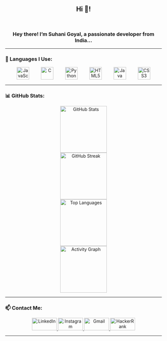 <h2 align="center">Hi 👋!</h2>

<br clear="both">

<h3 align="center">Hey there! I’m Suhani Goyal, a passionate developer from India...</h3>

---

### 🧠 Languages I Use:

<div align="center">
  <img src="https://cdn.jsdelivr.net/gh/devicons/devicon/icons/javascript/javascript-original.svg" height="40" alt="JavaScript" />
  <img width="30" />
  <img src="https://cdn.jsdelivr.net/gh/devicons/devicon/icons/c/c-original.svg" height="40" alt="C" />
  <img width="30" />
  <img src="https://cdn.jsdelivr.net/gh/devicons/devicon/icons/python/python-original.svg" height="40" alt="Python" />
  <img width="30" />
  <img src="https://cdn.jsdelivr.net/gh/devicons/devicon/icons/html5/html5-original.svg" height="40" alt="HTML5" />
  <img width="30" />
  <img src="https://cdn.jsdelivr.net/gh/devicons/devicon/icons/java/java-original.svg" height="40" alt="Java" />
  <img width="30" />
  <img src="https://cdn.jsdelivr.net/gh/devicons/devicon/icons/css3/css3-original.svg" height="40" alt="CSS3" />
</div>

---

### 📊 GitHub Stats:

<div align="center">
  <img src="https://github-readme-stats.vercel.app/api?username=Suhanisg&hide_title=false&hide_rank=false&show_icons=true&include_all_commits=true&count_private=true&theme=rose_pine&locale=en&hide_border=false" height="150" alt="GitHub Stats" />
  <br>
  <img src="https://streak-stats.demolab.com?user=Suhanisg&locale=en&mode=daily&theme=dracula&hide_border=false&border_radius=5" height="150" alt="GitHub Streak" />
  <br>
  <img src="https://github-readme-stats.vercel.app/api/top-langs?username=Suhanisg&locale=en&layout=compact&card_width=320&langs_count=5&theme=rose_pine&hide_border=false" height="150" alt="Top Languages" />
  <br>
  <img src="https://github-readme-activity-graph.vercel.app/graph?username=Suhanisg&custom_title=Contribution%20Graph&theme=redical" height="150" alt="Activity Graph" />
</div>

---

### 📫 Contact Me:

<div align="center">
  <a href="https://www.linkedin.com/in/suhani-goyal13/" target="_blank">
    <img src="https://raw.githubusercontent.com/maurodesouza/profile-readme-generator/master/src/assets/icons/social/linkedin/default.svg" width="80" height="40" alt="LinkedIn" />
  </a>
  <a href="https://www.instagram.com/goyal_suhani1314/" target="_blank">
    <img src="https://raw.githubusercontent.com/maurodesouza/profile-readme-generator/master/src/assets/icons/social/instagram/default.svg" width="80" height="40" alt="Instagram" />
  </a>
  <a href="mailto:suhugoyal@gmail.com" target="_blank">
    <img src="https://raw.githubusercontent.com/maurodesouza/profile-readme-generator/master/src/assets/icons/social/gmail/default.svg" width="80" height="40" alt="Gmail" />
  </a>
  <a href="https://www.hackerrank.com/profile/suhani_goyal_cs1" target="_blank">
    <img src="https://raw.githubusercontent.com/maurodesouza/profile-readme-generator/master/src/assets/icons/social/hackerrank/default.svg" width="80" height="40" alt="HackerRank" />
  </a>
</div>

---

